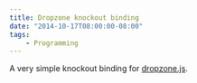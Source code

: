 ```yaml
---
title: Dropzone knockout binding
date: "2014-10-17T08:00:00-08:00"
tags: 
    - Programming
---
```


A very simple knockout binding for <a href="http://www.dropzonejs.com/">dropzone.js</a>.

<script src="https://gist.github.com/csim/4513ae3316104e6f474d.js?file=dropzone.knockout.js"></script>

<script src="https://gist.github.com/csim/4513ae3316104e6f474d.js?file=usage.html"></script>